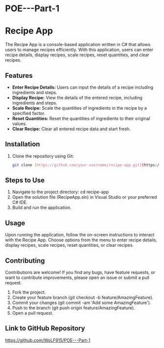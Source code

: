 # POE---Part-1
# Recipe App

The Recipe App is a console-based application written in C# that allows users to manage recipes efficiently. With this application, users can enter recipe details, display recipes, scale recipes, reset quantities, and clear recipes.

## Features

- **Enter Recipe Details:** Users can input the details of a recipe including ingredients and steps.
- **Display Recipe:** View the details of the entered recipe, including ingredients and steps.
- **Scale Recipe:** Scale the quantities of ingredients in the recipe by a specified factor.
- **Reset Quantities:** Reset the quantities of ingredients to their original values.
- **Clear Recipe:** Clear all entered recipe data and start fresh.

## Installation

1. Clone the repository using Git:
   ```sh
   git clone [https://github.com/your-username/recipe-app.git](https://github.com/WoLF915/POE---Part-1/edit/main/README.md)
## Steps to Use
1. Navigate to the project directory:
   cd recipe-app
2. Open the solution file (RecipeApp.sln) in Visual Studio or your preferred C# IDE.
3. Build and run the application.

## Usage
Upon running the application, follow the on-screen instructions to interact with the Recipe App.
Choose options from the menu to enter recipe details, display recipes, scale recipes, reset quantities, or clear recipes.

## Contributing
Contributions are welcome! If you find any bugs, have feature requests, or want to contribute improvements, please open an issue or submit a pull request.

1. Fork the project.
2. Create your feature branch (git checkout -b feature/AmazingFeature).
3. Commit your changes (git commit -am 'Add some AmazingFeature').
4. Push to the branch (git push origin feature/AmazingFeature).
5. Open a pull request.

## Link to GitHub Repository
https://github.com/WoLF915/POE---Part-1
